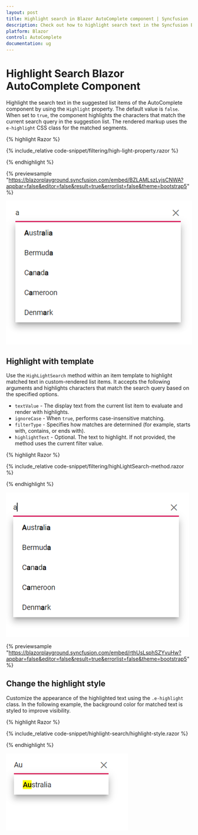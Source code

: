 ```yaml
---
layout: post
title: Highlight search in Blazor AutoComplete component | Syncfusion
description: Check out how to highlight search text in the Syncfusion Blazor AutoComplete component, including template-based highlighting and CSS customization.
platform: Blazor
control: AutoComplete
documentation: ug
---
```


# Highlight Search Blazor AutoComplete Component

Highlight the search text in the suggested list items of the AutoComplete component by using the `Highlight` property. The default value is `false`. When set to `true`, the component highlights the characters that match the current search query in the suggestion list. The rendered markup uses the `e-highlight` CSS class for the matched segments.

{% highlight Razor %}

{% include_relative code-snippet/filtering/high-light-property.razor %}

{% endhighlight %} 

{% previewsample "https://blazorplayground.syncfusion.com/embed/BZLAMLszLyjsCNWA?appbar=false&editor=false&result=true&errorlist=false&theme=bootstrap5" %}

![AutoComplete highlighting matched search text using the Highlight property](./images/filtering/blazor_autocomplete_highlight-property.png)

## Highlight with template

Use the `HighLightSearch` method within an item template to highlight matched text in custom-rendered list items. It accepts the following arguments and highlights characters that match the search query based on the specified options.

* `textValue` - The display text from the current list item to evaluate and render with highlights.
* `ignoreCase` - When `true`, performs case-insensitive matching.
* `filterType` - Specifies how matches are determined (for example, starts with, contains, or ends with).
* `highlightText` - Optional. The text to highlight. If not provided, the method uses the current filter value.

{% highlight Razor %}

{% include_relative code-snippet/filtering/highLightSearch-method.razor %}

{% endhighlight %} 

![Blazor AutoComplete highlighting using the HighLightSearch method in a template](./images/filtering/blazor_autocomplete_highLightSearch-method.png)

{% previewsample "https://blazorplayground.syncfusion.com/embed/rthUsLsphSZYvuHw?appbar=false&editor=false&result=true&errorlist=false&theme=bootstrap5" %}

## Change the highlight style

Customize the appearance of the highlighted text using the `.e-highlight` class. In the following example, the background color for matched text is styled to improve visibility.

{% highlight Razor %}

{% include_relative code-snippet/highlight-search/highlight-style.razor %}

{% endhighlight %} 

![Blazor AutoComplete custom highlight style using the e-highlight class](./images/highlight-search/blazor_autocomplete_highlight-style.png)